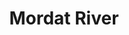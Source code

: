 ---
title: "Mordat River"
title_bn: "মরদাত নদী"
description: "The sibsa river at Shamnagar upazila is the source region of this river and meets with Poshur river ."
---